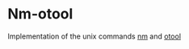 # Nm-otool
Implementation of the unix commands [nm](https://fr.wikipedia.org/wiki/Nm_(Unix)#:~:text=nm%20est%20un%20utilitaire%20Unix,partie%20des%20outils%20GNU%20Binutils.) and [otool](https://wiki.qt.io/Show_library_dependencies) 
